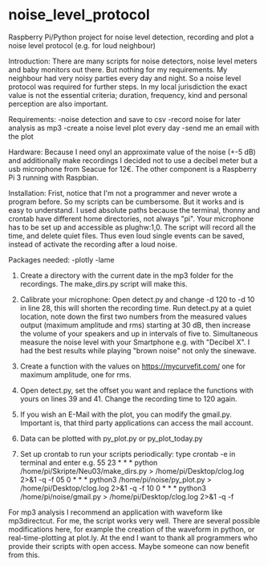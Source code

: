 # noise_level_protocol
Raspberry Pi/Python project for noise level detection, recording and plot a noise level protocol (e.g. for loud neighbour)

Introduction:
There are many scripts for noise detectors, noise level meters and baby monitors out there. But nothing for my requirements. My neighbour had very noisy parties every day and night. So a noise level protocol was required for further steps. In my local jurisdiction the exact value is not the essential criteria; duration, frequency, kind and personal perception are also important.

Requirements:
-noise detection and save to csv
-record noise for later analysis as mp3
-create a noise level plot every day
-send me an email with the plot

Hardware:
Because I need onyl an approximate value of the noise (+-5 dB) and additionally make recordings I decided not to use a decibel meter but a usb microphone from Seacue for 12€.
The other component is a Raspberry Pi 3 running with Raspbian.

Installation:
Frist, notice that I'm not a programmer and never wrote a program before. So my scripts can be cumbersome. But it works and is easy to understand. I used absolute paths because the terminal, thonny and crontab have different home directories, not always "pi". Your microphone has to be set up and accessible as plughw:1,0. The script will record all the time, and delete quiet files. Thus even loud single events can be saved, instead of activate the recording after a loud noise.

Packages needed:
-plotly
-lame

1. Create a directory with the current date in the mp3 folder for the recordings. The make_dirs.py script will make this.

2. Calibrate your microphone: 
  Open detect.py and change -d 120 to -d 10 in line 28, this will shorten the recording time.
  Run detect.py at a quiet location, note down the first two numbers from  the measured values output (maximum amplitude and rms)         starting at 30 dB, then increase the volume of your speakers and up in intervals of five to.
  Simultaneous measure the noise level with your Smartphone e.g. with "Decibel X". I had the best results while playing "brown noise"     not only the sinewave.
  
3. Create a function with the values on https://mycurvefit.com/ one for maximum amplitude, one for rms.

4. Open detect.py, set the offset you want and replace the functions with yours on lines 39 and 41. Change the recording time to 120        again.

5. If you wish an E-Mail with the plot, you can modify the gmail.py. Important is, that third party applications can access the mail        account.

6. Data can be plotted with py_plot.py or py_plot_today.py
  
7. Set up crontab to run your scripts periodically: type crontab -e in terminal and enter e.g.
    55 23 * * *  python /home/pi/Skripte/Neu03/make_dirs.py > /home/pi/Desktop/clog.log 2>&1 -q -f
    05 0 * * *  python3 /home/pi/noise/py_plot.py > /home/pi/Desktop/clog.log 2>&1 -q -f
    10 0 * * *  python3 /home/pi/noise/gmail.py > /home/pi/Desktop/clog.log 2>&1 -q -f


For mp3 analysis I recommend an application with waveform like mp3directcut. For me, the script works very well. 
There are several possible modifications here, for example the creation of the waveform in python, or real-time-plotting at plot.ly.
At the end I want to thank all programmers who provide their scripts with open access. Maybe someone can now benefit from this.
